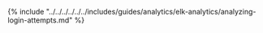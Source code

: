 {% include "../../../../../../includes/guides/analytics/elk-analytics/analyzing-login-attempts.md" %}
